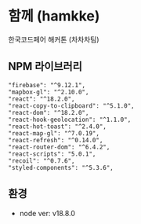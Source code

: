 # 함께 (hamkke)
한국코드페어 해커톤 (차차차팀)

## NPM 라이브러리
    "firebase": "^9.12.1",
    "mapbox-gl": "^2.10.0",
    "react": "^18.2.0",
    "react-copy-to-clipboard": "^5.1.0",
    "react-dom": "^18.2.0",
    "react-hook-geolocation": "^1.1.0",
    "react-hot-toast": "^2.4.0",
    "react-map-gl": "^7.0.19",
    "react-refresh": "^0.14.0",
    "react-router-dom": "^6.4.2",
    "react-scripts": "5.0.1",
    "recoil": "^0.7.6",
    "styled-components": "^5.3.6",
    
## 환경
- node ver: v18.8.0